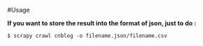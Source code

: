 #Usage

**If you want to store the result into the format of json, just to do :**

```
$ scrapy crawl cnblog -o filename.json/filename.csv 
```




